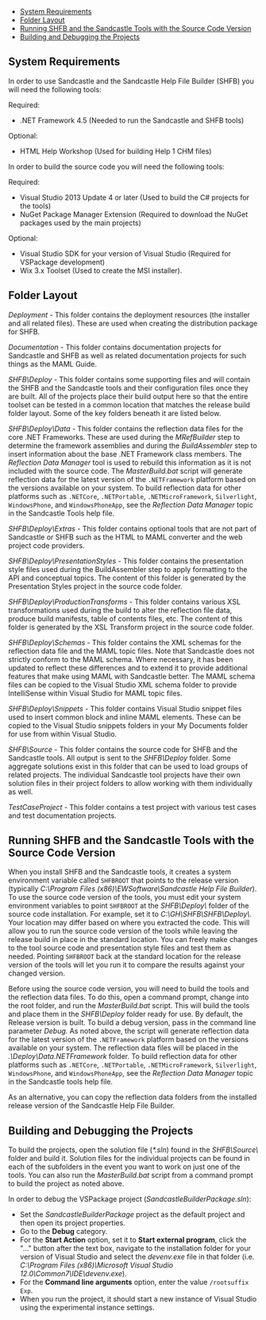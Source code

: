 * [System Requirements](#system-requirements)
* [Folder Layout](#folder-layout)
* [Running SHFB and the Sandcastle Tools with the Source Code Version](#running-shfb-and-the-sandcastle-tools-with-the-source-code-version)
* [Building and Debugging the Projects](#building-and-debugging-the-projects)

## System Requirements
In order to use Sandcastle and the Sandcastle Help File Builder (SHFB) you will need the following tools:

Required:
* .NET Framework 4.5 (Needed to run the Sandcastle and SHFB tools)

Optional:
* HTML Help Workshop (Used for building Help 1 CHM files)

In order to build the source code you will need the following tools:

Required:
* Visual Studio 2013 Update 4 or later (Used to build the C# projects for the tools)
* NuGet Package Manager Extension (Required to download the NuGet packages used by the main projects)

Optional:
* Visual Studio SDK for your version of Visual Studio (Required for VSPackage development)
* Wix 3.x Toolset (Used to create the MSI installer).

## Folder Layout
*Deployment* - This folder contains the deployment resources (the installer and all related files).  These are
used when creating the distribution package for SHFB.

*Documentation* - This folder contains documentation projects for Sandcastle and SHFB as well as related
documentation projects for such things as the MAML Guide.

*SHFB\Deploy* - This folder contains some supporting files and will contain the SHFB and the Sandcastle tools
and their configuration files once they are built.  All of the projects place their build output here so that
the entire toolset can be tested in a common location that matches the release build folder layout.  Some of the
key folders beneath it are listed below.

*SHFB\Deploy\Data* - This folder contains the reflection data files for the core .NET Frameworks.  These are used during the *MRefBuilder* step to determine the framework assemblies and during the *BuildAssembler* step to insert information about the base .NET Framework class members.  The *Reflection Data Manager* tool is used to rebuild this information as it is not included with the source code.  The *MasterBuild.bat* script will generate reflection data for the latest version of the `.NETFramework` platform based on the versions available on your system.  To build reflection data for other platforms such as `.NETCore`, `.NETPortable`, `.NETMicroFramework`, `Silverlight`, `WindowsPhone`, and `WindowsPhoneApp`, see the *Reflection Data Manager* topic in the Sandcastle Tools help file.

*SHFB\Deploy\Extras* - This folder contains optional tools that are not part of Sandcastle or SHFB such as the
HTML to MAML converter and the web project code providers.

*SHFB\Deploy\PresentationStyles* - This folder contains the presentation style files used during the
BuildAssembler step to apply formatting to the API and conceptual topics.  The content of this folder is
generated by the Presentation Styles project in the source code folder.

*SHFB\Deploy\ProductionTransforms* - This folder contains various XSL transformations used during the build to
alter the reflection file data, produce build manifests, table of contents files, etc.  The content of this
folder is generated by the XSL Transform project in the source code folder.

*SHFB\Deploy\Schemas* - This folder contains the XML schemas for the reflection data file and the MAML topic
files.  Note that Sandcastle does not strictly conform to the MAML schema.  Where necessary, it has been updated
to reflect these differences and to extend it to provide additional features that make using MAML with
Sandcastle better. The MAML schema files can be copied to the Visual Studio XML schema folder to provide
IntelliSense within Visual Studio for MAML topic files.

*SHFB\Deploy\Snippets* - This folder contains Visual Studio snippet files used to insert common block and inline
MAML elements.  These can be copied to the Visual Studio snippets folders in your My Documents folder for use
from within Visual Studio.

*SHFB\Source* - This folder contains the source code for SHFB and the Sandcastle tools.  All output is sent to
the *SHFB\Deploy* folder.  Some aggregate solutions exist in this folder that can be used to load groups of
related projects.  The individual Sandcastle tool projects have their own solution files in their project
folders to allow working with them individually as well.

*TestCaseProject* - This folder contains a test project with various test cases and test documentation projects.

## Running SHFB and the Sandcastle Tools with the Source Code Version
When you install SHFB and the Sandcastle tools, it creates a system environment variable called `SHFBROOT` that
points to the release version (typically *C:\Program Files (x86)\EWSoftware\Sandcastle Help File Builder*).  To
use the source code version of the tools, you must edit your system environment variables to point `SHFBROOT` at
the *SHFB\Deploy\\* folder of the source code installation.  For example, set it to *C:\GH\SHFB\SHFB\Deploy\\*.
Your location may differ based on where you extracted the code.  This will allow you to run the source code
version of the tools while leaving the release build in place in the standard location.  You can freely make
changes to the tool source code and presentation style files and test them as needed.  Pointing `SHFBROOT` back
at the standard location for the release version of the tools will let you run it to compare the results against
your changed version.

Before using the source code version, you will need to build the tools and the reflection data files.  To do
this, open a command prompt, change into the root folder, and run the *MasterBuild.bat* script.  This will build
the tools and place them in the *SHFB\Deploy* folder ready for use.  By default, the Release version is built.
To build a debug version, pass in the command line parameter *Debug*.  As noted above, the script will generate reflection data for the latest version of the `.NETFramework` platform based on the versions available on your system.  The reflection data files will be placed in the *.\Deploy\Data\.NETFramework* folder.  To build reflection data for other platforms such as `.NETCore`, `.NETPortable`, `.NETMicroFramework`, `Silverlight`, `WindowsPhone`, and `WindowsPhoneApp`, see the *Reflection Data Manager* topic in the Sandcastle tools help file.

As an alternative, you can copy the reflection data folders from the installed release version of the Sandcastle Help File Builder.

## Building and Debugging the Projects
To build the projects, open the solution file (_\*.sln_) found in the *SHFB\Source\\* folder and build it.  Solution files for the individual projects can be found in each of the subfolders in the event you want to work on just one of the tools.  You can also run the *MasterBuild.bat* script from a command prompt to build the project as noted above.

In order to debug the VSPackage project (*SandcastleBuilderPackage.sln*):

* Set the *SandcastleBuilderPackage* project as the default project and then open its project properties.
* Go to the **Debug** category.
* For the **Start Action** option, set it to **Start external program**, click the "..." button after the text
box, navigate to the installation folder for your version of Visual Studio and select the *devenv.exe* file in
that folder (i.e. *C:\Program Files (x86)\Microsoft Visual Studio 12.0\Common7\IDE\devenv.exe*).
* For the **Command line arguments** option, enter the value `/rootsuffix Exp`.
* When you run the project, it should start a new instance of Visual Studio using the experimental instance
settings.

